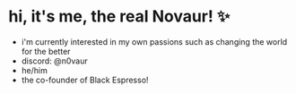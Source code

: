 # hi, it's me, the real Novaur! ✨️
- i'm currently interested in my own passions such as changing the world for the better
- discord: @n0vaur
- he/him
- the co-founder of Black Espresso!
